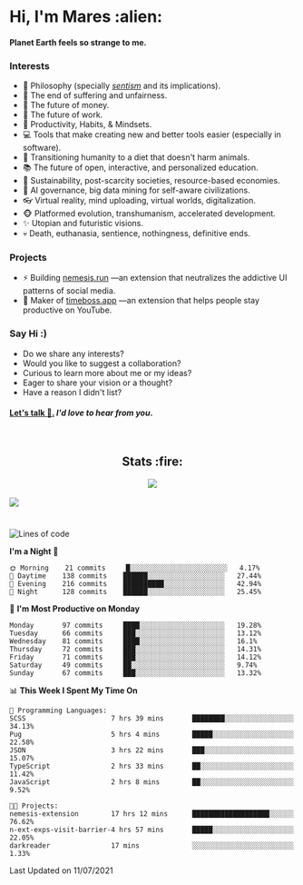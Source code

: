 <h1>Hi, I'm Mares :alien:</h1>

#### Planet Earth feels so strange to me.

### **Interests**

- 🌊 Philosophy (specially [_sentism_][sentismmedium] and its implications).
- 🎯 The end of suffering and unfairness.
- 💸 The future of money.
- 💼 The future of work.
- 🧠 Productivity, Habits, & Mindsets.
- 💻 Tools that make creating new and better tools easier (especially in software).
- 🥗 Transitioning humanity to a diet that doesn't harm animals.
- 📚 The future of open, interactive, and personalized education.
- 🌱 Sustainability, post-scarcity societies, resource-based economies.
- 🤖 AI governance, big data mining for self-aware civilizations.
- 👓 Virtual reality, mind uploading, virtual worlds, digitalization.
- 🐵 Platformed evolution, transhumanism, accelerated development.
- ✨ Utopian and futuristic visions.
- 💀 Death, euthanasia, sentience, nothingness, definitive ends.


### **Projects**

- ⚡ Building [nemesis.run](https://nemesis.run) —an extension that neutralizes the addictive UI patterns of social media.
- 💎 Maker of [timeboss.app](https://timeboss.app) —an extension that helps people stay productive on YouTube.


### **Say Hi :)**

- Do we share any interests?
- Would you like to suggest a collaboration?
- Curious to learn more about me or my ideas?
- Eager to share your vision or a thought?
- Have a reason I didn't list?

#### [Let's talk :wave:.](mailto:mareszhar@gmail.com) _I'd love to hear from you_.

[sentismmedium]: https://medium.com/@mareszhar/born-a-prisoner-a-reflection-about-life-its-struggles-and-a-plan-to-escape-d8566ce9b026

<br>

<h2 align="center">Stats :fire:</h2>

<div align="center">
  <img src="https://github-readme-streak-stats.herokuapp.com?user=mareszhar&theme=black-ice&hide_border=true&stroke=FFFFFF15&ring=DF8FFE&fire=DF8FFE&currStreakLabel=DF8FFE&background=1A232A&currStreakNum=86FFAB&dates=B1AAB3FF">
</div>

<br>

<img src="https://activity-graph.herokuapp.com/graph?username=mareszhar&theme=nord&bg_color=00000000&color=979797&line=DF8FFE&point=00000000&area=true&hide_border=true">

<br>

<h1></h1>

<!--START_SECTION:waka-->
![Lines of code](https://img.shields.io/badge/From%20Hello%20World%20I%27ve%20Written-106443%20lines%20of%20code-blue)

**I'm a Night 🦉** 

```text
🌞 Morning    21 commits     █░░░░░░░░░░░░░░░░░░░░░░░░   4.17% 
🌆 Daytime    138 commits    ██████░░░░░░░░░░░░░░░░░░░   27.44% 
🌃 Evening    216 commits    ██████████░░░░░░░░░░░░░░░   42.94% 
🌙 Night      128 commits    ██████░░░░░░░░░░░░░░░░░░░   25.45%

```
📅 **I'm Most Productive on Monday** 

```text
Monday       97 commits     ████░░░░░░░░░░░░░░░░░░░░░   19.28% 
Tuesday      66 commits     ███░░░░░░░░░░░░░░░░░░░░░░   13.12% 
Wednesday    81 commits     ████░░░░░░░░░░░░░░░░░░░░░   16.1% 
Thursday     72 commits     ███░░░░░░░░░░░░░░░░░░░░░░   14.31% 
Friday       71 commits     ███░░░░░░░░░░░░░░░░░░░░░░   14.12% 
Saturday     49 commits     ██░░░░░░░░░░░░░░░░░░░░░░░   9.74% 
Sunday       67 commits     ███░░░░░░░░░░░░░░░░░░░░░░   13.32%

```


📊 **This Week I Spent My Time On** 

```text
💬 Programming Languages: 
SCSS                     7 hrs 39 mins       ████████░░░░░░░░░░░░░░░░░   34.13% 
Pug                      5 hrs 4 mins        █████░░░░░░░░░░░░░░░░░░░░   22.58% 
JSON                     3 hrs 22 mins       ███░░░░░░░░░░░░░░░░░░░░░░   15.07% 
TypeScript               2 hrs 33 mins       ██░░░░░░░░░░░░░░░░░░░░░░░   11.42% 
JavaScript               2 hrs 8 mins        ██░░░░░░░░░░░░░░░░░░░░░░░   9.52%

🐱‍💻 Projects: 
nemesis-extension        17 hrs 12 mins      ███████████████████░░░░░░   76.62% 
n-ext-exps-visit-barrier-4 hrs 57 mins       █████░░░░░░░░░░░░░░░░░░░░   22.05% 
darkreader               17 mins             ░░░░░░░░░░░░░░░░░░░░░░░░░   1.33%

```


 Last Updated on 11/07/2021
<!--END_SECTION:waka-->

